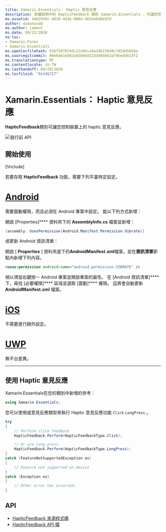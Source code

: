 ```yaml
---
title: Xamarin.Essentials： Haptic 意見反應
description: 本檔說明中的 HapticFeedback 類別 Xamarin.Essentials ，可讓您控制裝置上的 haptic 意見反應。
ms.assetid: 4462936c-4018-443b-906d-d63da6d0ed7d
author: dimonovdd
ms.author: jamont
ms.date: 09/22/2020
no-loc:
- Xamarin.Forms
- Xamarin.Essentials
ms.openlocfilehash: b1bf597874dc22a95ca9a3db239d9c7d2dd5658a
ms.sourcegitcommit: 00e6a61eb82ad5b0dd323d48d483a74bedd814f2
ms.translationtype: MT
ms.contentlocale: zh-TW
ms.lasthandoff: 09/29/2020
ms.locfileid: "91436727"
---
```

# <a name="no-locxamarinessentials-haptic-feedback"></a>Xamarin.Essentials： Haptic 意見反應

**HapticFeedback**類別可讓您控制裝置上的 haptic 意見反應。

![發行前 API](~/media/shared/preview.png)

## <a name="get-started"></a>開始使用

[!include[](~/essentials/includes/get-started.md)]

若要存取 **HapticFeedback** 功能，需要下列平臺特定設定。

# <a name="android"></a>[Android](#tab/android)

需要震動權限，而且必須在 Android 專案中設定。 能以下列方式新增：

開啟 [Properties]**** 資料夾下的 **AssemblyInfo.cs** 檔案並新增：

```csharp
[assembly: UsesPermission(Android.Manifest.Permission.Vibrate)]
```

或更新 Android 資訊清單：

開啟 [ **Properties** ] 資料夾底下的**AndroidManifest.xml**檔案，並在**資訊清單**節點內新增下列內容。

```xml
<uses-permission android:name="android.permission.VIBRATE" />
```

禍以滑鼠右鍵按一 Android 專案並開啟專案的屬性。 在 [Android 資訊清單]**** 下，尋找 [必要權限]**** 區域並選取 [震動]**** 權限。 這將會自動更新 **AndroidManifest.xml** 檔案。

# <a name="ios"></a>[iOS](#tab/ios)

不需要進行額外設定。

# <a name="uwp"></a>[UWP](#tab/uwp)

無平台差異。

-----

## <a name="using-haptic-feedback"></a>使用 Haptic 意見反應

Xamarin.Essentials在您的類別中新增的參考：

```csharp
using Xamarin.Essentials;
```

您可以使用或意見反應類型來執行 Haptic 意見反應功能 `Click` `LongPress` 。

```csharp
try
{
    // Perform click feedback
    HapticFeedback.Perform(HapticFeedbackType.Click);

    // Or use long press    
    HapticFeedback.Perform(HapticFeedbackType.LongPress);
}
catch (FeatureNotSupportedException ex)
{
    // Feature not supported on device
}
catch (Exception ex)
{
    // Other error has occurred.
}
```

## <a name="api"></a>API

- [HapticFeedback 來源程式碼](https://github.com/xamarin/Essentials/tree/main/Xamarin.Essentials/HapticFeedback)
- [HapticFeedback API 檔](xref:Xamarin.Essentials.HapticFeedback)
